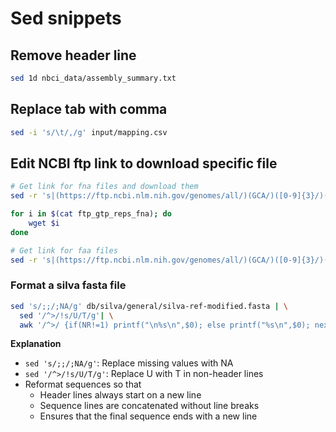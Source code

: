 # Sed snippets

## Remove header line

```bash
sed 1d nbci_data/assembly_summary.txt
```


## Replace tab with comma

```bash
sed -i 's/\t/,/g' input/mapping.csv
```


## Edit NCBI ftp link to download specific file

```bash
# Get link for fna files and download them
sed -r 's|(https://ftp.ncbi.nlm.nih.gov/genomes/all/)(GCA/)([0-9]{3}/)([0-9]{3}/)([0-9]{3}/)(GCA_.+)|\1\2\3\4\5\6/\6_genomic.fna.gz|' ../nbci_data/ftp_gtp_reps > ftp_gtp_reps_fna 

for i in $(cat ftp_gtp_reps_fna); do 
    wget $i 
done

# Get link for faa files
sed -r 's|(https://ftp.ncbi.nlm.nih.gov/genomes/all/)(GCA/)([0-9]{3}/)([0-9]{3}/)([0-9]{3}/)(GCA_.+)|\1\2\3\4\5\6/\6_protein.faa.gz|' ../../nbci_data/ftp_gtp_reps  > ftp_gtp_reps_faa
```


### Format a silva fasta file

```bash
sed 's/;;/;NA/g' db/silva/general/silva-ref-modified.fasta | \
  sed '/^>/!s/U/T/g'| \
  awk '/^>/ {if(NR!=1) printf("\n%s\n",$0); else printf("%s\n",$0); next; } { printf("%s",$0);} END {printf("\n");}' > db/silva/kraken/library/silva-ref-modified.fna
```

**Explanation**

- `sed 's/;;/;NA/g'`: Replace missing values with NA
- `sed '/^>/!s/U/T/g'`: Replace U with T in non-header lines
- Reformat sequences so that
	- Header lines always start on a new line
	- Sequence lines are concatenated without line breaks
	- Ensures that the final sequence ends with a new line
